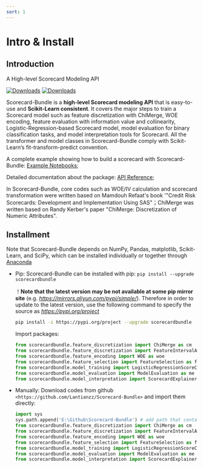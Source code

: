 ```yaml
---
sort: 1
---
```


# Intro & Install

## Introduction

A High-level Scorecard Modeling API

[![Downloads](https://pepy.tech/badge/scorecardbundle)](https://pepy.tech/project/scorecardbundle)  [![Downloads](https://img.shields.io/pypi/v/scorecardbundle?color=orange)](https://img.shields.io/pypi/v/scorecardbundle?color=orange)

Scorecard-Bundle is a **high-level Scorecard modeling API** that is easy-to-use and **Scikit-Learn consistent**.  It covers the major steps to train a Scorecard model such as feature discretization with ChiMerge, WOE encoding, feature evaluation with information value and collinearity, Logistic-Regression-based Scorecard model, model evaluation for binary classification tasks, and model interpretation tools for Scorecard. All the transformer and model classes in Scorecard-Bundle comply with Scikit-Learn‘s fit-transform-predict convention.

A complete example showing how to build a scorecard with Scorecard-Bundle: [Example Notebooks](https://scorecard-bundle.bubu.blue/Notebooks/);

Detailed documentation about the package: [API Reference](https://scorecard-bundle.bubu.blue/API/);

In Scorecard-Bundle, core codes such as WOE/IV calculation and scorecard transformation were written based on Mamdouh Refaat's book '"Credit Risk Scorecards: Development and Implementation Using SAS"；ChiMerge was written based on Randy Kerber's paper "ChiMerge: Discretization of Numeric Attributes".


## Installment

Note that Scorecard-Bundle depends on NumPy, Pandas, matplotlib, Scikit-Learn, and SciPy, which can be installed individually or together through [Anaconda](https://www.anaconda.com/)

- Pip: Scorecard-Bundle can be installed with pip:  `pip install --upgrade scorecardbundle` 
  
  ！**Note that the latest version may be not available at some pip mirror site** (e.g. *https://mirrors.aliyun.com/pypi/simple/*). Therefore in order to update to the latest version,  use the following command to specify the source as *https://pypi.org/project*
  
  ~~~bash
  pip install -i https://pypi.org/project --upgrade scorecardbundle
  ~~~
  
  Import packages: 
  
  ```python
  from scorecardbundle.feature_discretization import ChiMerge as cm
  from scorecardbundle.feature_discretization import FeatureIntervalAdjustment as fia
  from scorecardbundle.feature_encoding import WOE as woe
  from scorecardbundle.feature_selection import FeatureSelection as fs
  from scorecardbundle.model_training import LogisticRegressionScoreCard as lrsc
  from scorecardbundle.model_evaluation import ModelEvaluation as me
  from scorecardbundle.model_interpretation import ScorecardExplainer as mise
  ```


- Manually: Download codes from github `<https://github.com/Lantianzz/Scorecard-Bundle>` and import them directly:

  ```python
  import sys
  sys.path.append('E:\Github\Scorecard-Bundle') # add path that contains the codes
  from scorecardbundle.feature_discretization import ChiMerge as cm
  from scorecardbundle.feature_discretization import FeatureIntervalAdjustment as fia
  from scorecardbundle.feature_encoding import WOE as woe
  from scorecardbundle.feature_selection import FeatureSelection as fs
  from scorecardbundle.model_training import LogisticRegressionScoreCard as lrsc
  from scorecardbundle.model_evaluation import ModelEvaluation as me
  from scorecardbundle.model_interpretation import ScorecardExplainer as mise
  ```

